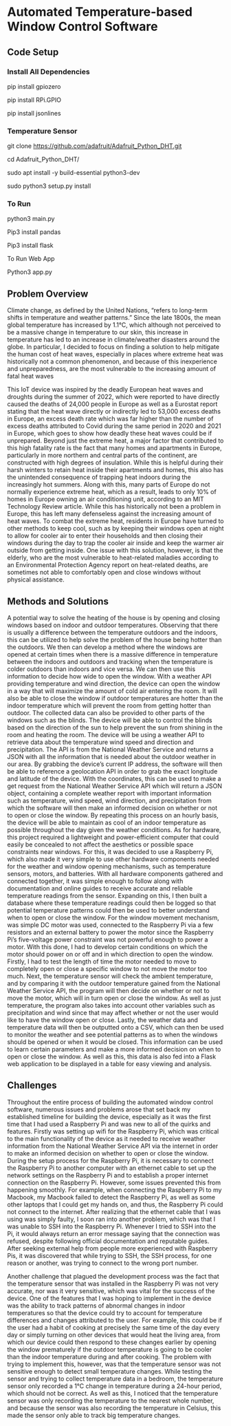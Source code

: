 # Automated Temperature-based Window Control Software

## Code Setup
### Install All Dependencies
pip install gpiozero

pip install RPi.GPIO

pip install jsonlines

### Temperature Sensor
git clone https://github.com/adafruit/Adafruit_Python_DHT.git

cd Adafruit_Python_DHT/

sudo apt  install -y build-essential python3-dev 

sudo python3 setup.py install

### To Run
python3 main.py

Pip3 install pandas

Pip3 install flask

To Run Web App

Python3 app.py

## Problem Overview
Climate change, as defined by the United Nations, “refers to long-term shifts in temperature and weather patterns.” Since the late 1800s, the mean global temperature has increased by 1.1°C, which although not perceived to be a massive change in temperature to our skin, this increase in temperature has led to an increase in climate/weather disasters around the globe. In particular, I decided to focus on finding a solution to help mitigate the human cost of heat waves, especially in places where extreme heat was historically not a common phenomenon, and because of this inexperience and unpreparedness, are the most vulnerable to the increasing amount of fatal heat waves

This IoT device was inspired by the deadly European heat waves and droughts during the summer of 2022, which were reported to have directly caused the deaths of 24,000 people in Europe as well as a Eurostat report stating that the heat wave directly or indirectly led to 53,000 excess deaths in Europe, an excess death rate which was far higher than the number of excess deaths attributed to Covid during the same period in 2020 and 2021 in Europe, which goes to show how deadly these heat waves could be if unprepared. Beyond just the extreme heat, a major factor that contributed to this high fatality rate is the fact that many homes and apartments in Europe, particularly in more northern and central parts of the continent, are constructed with high degrees of insulation. While this is helpful during their harsh winters to retain heat inside their apartments and homes, this also has the unintended consequence of trapping heat indoors during the increasingly hot summers. Along with this, many parts of Europe do not normally experience extreme heat, which as a result, leads to only 10% of homes in Europe owning an air conditioning unit, according to an MIT Technology Review article. While this has historically not been a problem in Europe, this has left many defenseless against the increasing amount of heat waves. To combat the extreme heat, residents in Europe have turned to other methods to keep cool, such as by keeping their windows open at night to allow for cooler air to enter their households and then closing their windows during the day to trap the cooler air inside and keep the warmer air outside from getting inside. One issue with this solution, however, is that the elderly, who are the most vulnerable to heat-related maladies according to an Environmental Protection Agency report on heat-related deaths, are sometimes not able to comfortably open and close windows without physical assistance.

## Methods and Solutions
A potential way to solve the heating of the house is by opening and closing windows based on indoor and outdoor temperatures. Observing that there is usually a difference between the temperature outdoors and the indoors, this can be utilized to help solve the problem of the house being hotter than the outdoors. We then can develop a method where the windows are opened at certain times when there is a massive difference in temperature between the indoors and outdoors and tracking when the temperature is colder outdoors than indoors and vice versa. We can then use this information to decide how wide to open the window. With a weather API providing temperature and wind direction, the device can open the window in a way that will maximize the amount of cold air entering the room. It will also be able to close the window if outdoor temperatures are hotter than the indoor temperature which will prevent the room from getting hotter than outdoor. The collected data can also be provided to other parts of the windows such as the blinds. The device will be able to control the blinds based on the direction of the sun to help prevent the sun from shining in the room and heating the room.
The device will be using a weather API to retrieve data about the temperature wind speed and direction and precipitation. The API is from the National Weather Service and returns a JSON with all the information that is needed about the outdoor weather in our area. By grabbing the device’s current IP address, the software will then be able to reference a geolocation API in order to grab the exact longitude and latitude of the device. With the coordinates, this can be used to make a get request from the National Weather Service API which will return a JSON object, containing a complete weather report with important information such as temperature, wind speed, wind direction, and precipitation from which the software will then make an informed decision on whether or not to open or close the window. By repeating this process on an hourly basis, the device will be able to maintain as cool of an indoor temperature as possible throughout the day given the weather conditions.
As for hardware, this project required a lightweight and power-efficient computer that could easily be concealed to not affect the aesthetics or possible space constraints near windows. For this, it was decided to use a Raspberry Pi, which also made it very simple to use other hardware components needed for the weather and window opening mechanisms, such as temperature sensors, motors, and batteries. With all hardware components gathered and connected together, it was simple enough to follow along with documentation and online guides to receive accurate and reliable temperature readings from the sensor. Expanding on this, I then built a database where these temperature readings could then be logged so that potential temperature patterns could then be used to better understand when to open or close the window. 
For the window movement mechanism, was simple DC motor was used, connected to the Raspberry Pi via a few resistors and an external battery to power the motor since the Raspberry Pi’s five-voltage power constraint was not powerful enough to power a motor. With this done, I had to develop certain conditions on which the motor should power on or off and in which direction to open the window. Firstly, I had to test the length of time the motor needed to move to completely open or close a specific window to not move the motor too much. Next, the temperature sensor will check the ambient temperature, and by comparing it with the outdoor temperature gained from the National Weather Service API, the program will then decide on whether or not to move the motor, which will in turn open or close the window. As well as just temperature, the program also takes into account other variables such as precipitation and wind since that may affect whether or not the user would like to have the window open or close.
Lastly, the weather data and temperature data will then be outputted onto a CSV, which can then be used to monitor the weather and see potential patterns as to when the windows should be opened or when it would be closed. This information can be used to learn certain parameters and make a more informed decision on when to open or close the window. As well as this, this data is also fed into a Flask web application to be displayed in a table for easy viewing and analysis.

## Challenges
Throughout the entire process of building the automated window control software, numerous issues and problems arose that set back my established timeline for building the device, especially as it was the first time that I had used a Raspberry Pi and was new to all of the quirks and features. Firstly was setting up wifi for the Raspberry Pi, which was critical to the main functionality of the device as it needed to receive weather information from the National Weather Service API via the internet in order to make an informed decision on whether to open or close the window. During the setup process for the Raspberry Pi, it is necessary to connect the Raspberry Pi to another computer with an ethernet cable to set up the network settings on the Raspberry Pi and to establish a proper internet connection on the Raspberry Pi. However, some issues prevented this from happening smoothly. For example, when connecting the Raspberry Pi to my Macbook, my Macbook failed to detect the Raspberry Pi, as well as some other laptops that I could get my hands on, and thus, the Raspberry Pi could not connect to the internet. After realizing that the ethernet cable that I was using was simply faulty, I soon ran into another problem, which was that I was unable to SSH into the Raspberry Pi. Whenever I tried to SSH into the Pi, it would always return an error message saying that the connection was refused, despite following official documentation and reputable guides. After seeking external help from people more experienced with Raspberry Pis, it was discovered that while trying to SSH, the SSH process, for one reason or another, was trying to connect to the wrong port number.

Another challenge that plagued the development process was the fact that the temperature sensor that was installed in the Raspberry Pi was not very accurate, nor was it very sensitive, which was vital for the success of the device. One of the features that I was hoping to implement in the device was the ability to track patterns of abnormal changes in indoor temperatures so that the device could try to account for temperature differences and changes attributed to the user. For example, this could be if the user had a habit of cooking at precisely the same time of the day every day or simply turning on other devices that would heat the living area, from which our device could then respond to these changes earlier by opening the window prematurely if the outdoor temperature is going to be cooler than the indoor temperature during and after cooking. The problem with trying to implement this, however, was that the temperature sensor was not sensitive enough to detect small temperature changes. While testing the sensor and trying to collect temperature data in a bedroom, the temperature sensor only recorded a 1°C change in temperature during a 24-hour period, which should not be correct. As well as this, I noticed that the temperature sensor was only recording the temperature to the nearest whole number, and because the sensor was also recording the temperature in Celsius, this made the sensor only able to track big temperature changes.
